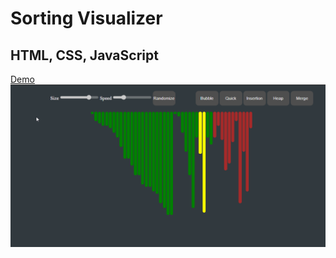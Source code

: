 # Sorting Visualizer
## HTML, CSS, JavaScript
[Demo](https://sorting-visualizer-107.netlify.app)
![Screenshot](/sort-visualizer-1.png)
